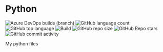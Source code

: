 # Python

<!-- [![Build Status](https://dev.azure.com/yayacout/Python/_apis/build/status/Tests?branchName=master)](https://dev.azure.com/yayacout/Python/_build/latest?definitionId=1&branchName=master) -->
![Azure DevOps builds (branch)](https://img.shields.io/azure-devops/build/yayacout/b8cbf0ab-dd8f-4e0c-9053-3804a6524a1a/5?logo=azure-pipelines)
![GitHub language count](https://img.shields.io/github/languages/count/Yaya-Cout/Python?logo=github)
![GitHub top language](https://img.shields.io/github/languages/top/Yaya-Cout/Python?logo=github)
![Build](https://img.shields.io/azure-devops/tests/yayacout/Python/5?logo=azure-pipelines)
![GitHub repo size](https://img.shields.io/github/repo-size/Yaya-Cout/Python?logo=github)
![GitHub Repo stars](https://img.shields.io/github/stars/Yaya-Cout/Python?logo=github)
![GitHub commit activity](https://img.shields.io/github/commit-activity/m/Yaya-Cout/Python?logo=github)

My python files
